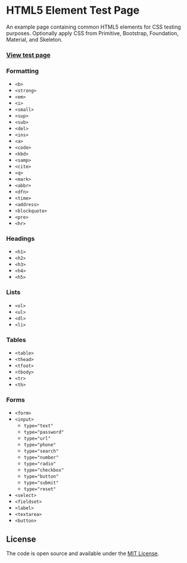 # HTML5 Element Test Page

An example page containing common HTML5 elements for CSS testing purposes. Optionally apply CSS from Primitive, Bootstrap, Foundation, Material, and Skeleton.

### [View test page](https://taniarascia.github.io/html5-test)

### Formatting

* `<b>`
* `<strong>`
* `<em>`
* `<i>`
* `<small>`
* `<sup>`
* `<sub>`
* `<del>`
* `<ins>`
* `<a>`
* `<code>`
* `<kbd>`
* `<samp>`
* `<cite>`
* `<q>`
* `<mark>`
* `<abbr>`
* `<dfn>`
* `<time>`
* `<address>`
* `<blockquote>`
* `<pre>`
* `<hr>`

### Headings

* `<h1>`
* `<h2>`
* `<h3>`
* `<h4>`
* `<h5>`

### Lists

* `<ol>`
* `<ul>`
* `<dl>`
* `<li>`

### Tables

* `<table>`
* `<thead>`
* `<tfoot>`
* `<tbody>`
* `<tr>`
* `<th>`

### Forms

* `<form>`
* `<input>`
  * `type="text"`
  * `type="password"`
  * `type="url"`
  * `type="phone"`
  * `type="search"`
  * `type="number"`
  * `type="radio"`
  * `type="checkbox"`
  * `type="button"`
  * `type="submit"`
  * `type="reset"`
* `<select>`
* `<fieldset>`
* `<label>`
* `<textarea>`
* `<button>`

## License

The code is open source and available under the [MIT License](LICENSE.md).